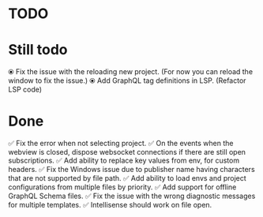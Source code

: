 # TODO

# Still todo

⦿ Fix the issue with the reloading new project. (For now you can reload the window to fix the issue.)
⦿ Add GraphQL tag definitions in LSP. (Refactor LSP code)

# Done

✅ Fix the error when not selecting project.
✅ On the events when the webview is closed, dispose websocket connections if there are still open subscriptions.
✅ Add ability to replace key values from env, for custom headers.
✅ Fix the Windows issue due to publisher name having characters that are not supported by file path.
✅ Add ability to load envs and project configurations from multiple files by priority.
✅ Add support for offline GraphQL Schema files.
✅ Fix the issue with the wrong diagnostic messages for multiple templates.
✅ Intellisense should work on file open.
